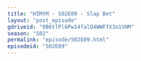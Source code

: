 ```yaml
---
title: "HIMYM - S02E09 - Slap Bet"
layout: "post_episode"
gdriveid: "0B6tlPl6Pw14falQ4WWFfX3o1VHM"
season: "S02"
permalink: "episode/S02E09.html"
episodeid: "S02E09"
---
```

